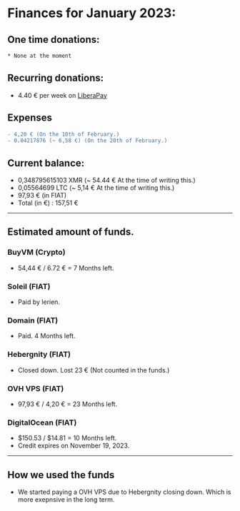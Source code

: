 # Finances for January 2023:

## One time donations:

```diff
* None at the moment
```

## Recurring donations:

- 4.40 € per week on [LiberaPay](https://liberapay.com/ProjectSegfault)

## Expenses

```diff
- 4,20 € (On the 10th of February.)
- 0.04217876 (~ 6,58 €) (On the 20th of February.)

```

## Current balance:

- 0,348795615103 XMR (~ 54.44 € At the time of writing this.)
- 0,05564699 LTC (~ 5,14 € At the time of writing this.)
- 97,93 € (in FIAT)
- Total (in €) : 157,51 €

---

## Estimated amount of funds.

### BuyVM (Crypto)

- 54,44 € / 6.72 € = 7 Months left.

### Soleil (FIAT)

- Paid by lerien.

### Domain (FIAT)

- Paid. 4 Months left.

### Hebergnity (FIAT)

- Closed down. Lost 23 € (Not counted in the funds.)

### OVH VPS (FIAT)

- 97,93 € / 4,20 € = 23 Months left.

### DigitalOcean (FIAT)

- $150.53 / $14.81 = 10 Months left.
- Credit expires on November 19, 2023.

---

## How we used the funds

- We started paying a OVH VPS due to Hebergnity closing down. Which is more exepnsive in the long term.

